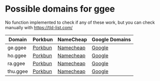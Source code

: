 # Possible domains for ggee

No function implemented to check if any of these work, but you can check manually with https://tld-list.com/

| Domain | Porkbun | NameCheap | Google Domains |
|---|---|---|---|
| ge.ggee | [Porkbun](https://porkbun.com/checkout/search?prb=e814663da1&tlds=&idnLanguage=&search=search&q=ge.ggee) | [Namecheap](https://www.namecheap.com/domains/registration/results/?domain=ge.ggee) | [Google](https://domains.google.com/registrar/search?searchTerm=ge.ggee) |
| ho.ggee | [Porkbun](https://porkbun.com/checkout/search?prb=e814663da1&tlds=&idnLanguage=&search=search&q=ho.ggee) | [Namecheap](https://www.namecheap.com/domains/registration/results/?domain=ho.ggee) | [Google](https://domains.google.com/registrar/search?searchTerm=ho.ggee) |
| ra.ggee | [Porkbun](https://porkbun.com/checkout/search?prb=e814663da1&tlds=&idnLanguage=&search=search&q=ra.ggee) | [Namecheap](https://www.namecheap.com/domains/registration/results/?domain=ra.ggee) | [Google](https://domains.google.com/registrar/search?searchTerm=ra.ggee) |
| thu.ggee | [Porkbun](https://porkbun.com/checkout/search?prb=e814663da1&tlds=&idnLanguage=&search=search&q=thu.ggee) | [Namecheap](https://www.namecheap.com/domains/registration/results/?domain=thu.ggee) | [Google](https://domains.google.com/registrar/search?searchTerm=thu.ggee) |
